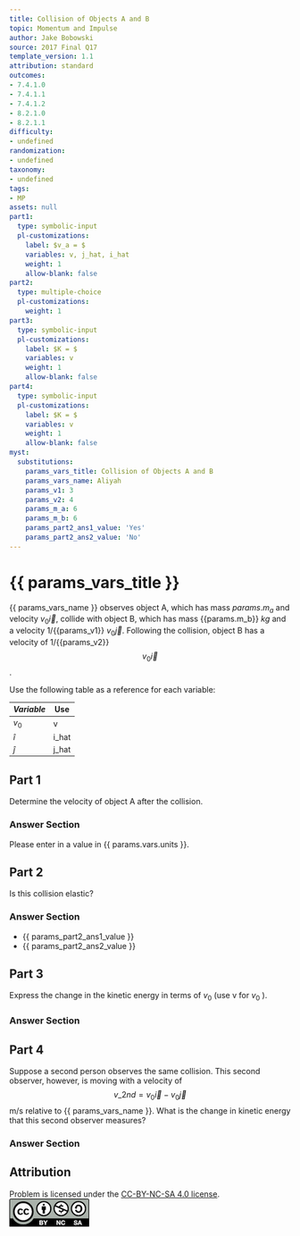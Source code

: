 ```yaml
---
title: Collision of Objects A and B
topic: Momentum and Impulse
author: Jake Bobowski
source: 2017 Final Q17
template_version: 1.1
attribution: standard
outcomes:
- 7.4.1.0
- 7.4.1.1
- 7.4.1.2
- 8.2.1.0
- 8.2.1.1
difficulty:
- undefined
randomization:
- undefined
taxonomy:
- undefined
tags:
- MP
assets: null
part1:
  type: symbolic-input
  pl-customizations:
    label: $v_a = $
    variables: v, j_hat, i_hat
    weight: 1
    allow-blank: false
part2:
  type: multiple-choice
  pl-customizations:
    weight: 1
part3:
  type: symbolic-input
  pl-customizations:
    label: $K = $
    variables: v
    weight: 1
    allow-blank: false
part4:
  type: symbolic-input
  pl-customizations:
    label: $K = $
    variables: v
    weight: 1
    allow-blank: false
myst:
  substitutions:
    params_vars_title: Collision of Objects A and B
    params_vars_name: Aliyah
    params_v1: 3
    params_v2: 4
    params_m_a: 6
    params_m_b: 6
    params_part2_ans1_value: 'Yes'
    params_part2_ans2_value: 'No'
---
```

# {{ params_vars_title }}
{{ params_vars_name }} observes object A, which has mass ${{params.m_a}}$ and velocity $v_0 \vec{i}$, collide with object B, which has mass {{params.m_b}} $kg$ and a velocity  1/{{params_v1}} $v_0 \vec{j}$.
Following the collision, object B has a velocity of 1/{{params_v2}} $$v_0 \vec{i}$$.

Use the following table as a reference for each variable:

| $Variable$ | Use   |
|----------|-------|
| $v_0$  | v  |
| $\hat{i}$ | i_hat |
| $\hat{j}$ | j_hat |

## Part 1

Determine the velocity of object A after the collision.

### Answer Section

Please enter in a value in {{ params.vars.units }}.

## Part 2

Is this collision elastic?

### Answer Section

- {{ params_part2_ans1_value }}
- {{ params_part2_ans2_value }}

## Part 3

Express the change in the kinetic energy in terms of $v_0$ (use v for $v_0$ ).

### Answer Section

## Part 4

Suppose a second person observes the same collision.
This second observer, however, is moving with a velocity of $$v\_{2nd} = v_0 \vec{i} - v_0 \vec{j}$$ m/s relative to {{ params_vars_name }}.
What is the change in kinetic energy that this second observer measures?

### Answer Section

## Attribution

Problem is licensed under the [CC-BY-NC-SA 4.0 license](https://creativecommons.org/licenses/by-nc-sa/4.0/).<br> ![The Creative Commons 4.0 license requiring attribution-BY, non-commercial-NC, and share-alike-SA license.](https://raw.githubusercontent.com/firasm/bits/master/by-nc-sa.png)